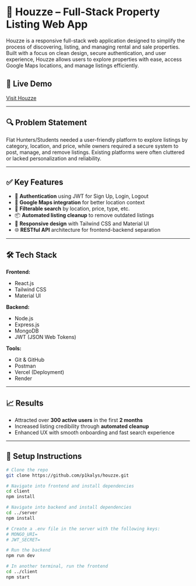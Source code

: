 # 🏡 Houzze – Full-Stack Property Listing Web App

Houzze is a responsive full-stack web application designed to simplify the process of discovering, listing, and managing rental and sale properties. Built with a focus on clean design, secure authentication, and user experience, Houzze allows users to explore properties with ease, access Google Maps locations, and manage listings efficiently.

## 🚀 Live Demo
[Visit Houzze](https://houzze.vercel.app/)

---

## 🔍 Problem Statement

Flat Hunters/Students needed a user-friendly platform to explore listings by category, location, and price, while owners required a secure system to post, manage, and remove listings. Existing platforms were often cluttered or lacked personalization and reliability.

---

## ✅ Key Features

- 🔐 **Authentication** using JWT for Sign Up, Login, Logout
- 🧭 **Google Maps integration** for better location context
- 🎯 **Filterable search** by location, price, type, etc.
- 📦 **Automated listing cleanup** to remove outdated listings
- 📱 **Responsive design** with Tailwind CSS and Material UI
- 🌐 **RESTful API** architecture for frontend-backend separation

---

## 🛠️ Tech Stack

**Frontend:**
- React.js
- Tailwind CSS
- Material UI

**Backend:**
- Node.js
- Express.js
- MongoDB
- JWT (JSON Web Tokens)

**Tools:**
- Git & GitHub
- Postman
- Vercel (Deployment)
- Render 
---

## 📈 Results

- Attracted over **300 active users** in the first **2 months**
- Increased listing credibility through **automated cleanup**
- Enhanced UX with smooth onboarding and fast search experience

---

## 📂 Setup Instructions

```bash
# Clone the repo
git clone https://github.com/p1kalys/houzze.git

# Navigate into frontend and install dependencies
cd client
npm install

# Navigate into backend and install dependencies
cd ../server
npm install

# Create a .env file in the server with the following keys:
# MONGO_URI=
# JWT_SECRET=

# Run the backend
npm run dev

# In another terminal, run the frontend
cd ../client
npm start
